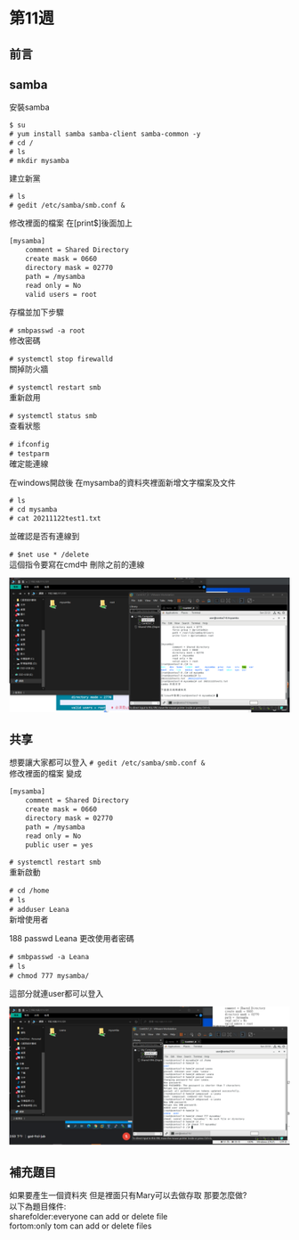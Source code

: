# 第11週

## 前言

## samba

安裝samba  

    $ su  
    # yum install samba samba-client samba-common -y
    # cd /
    # ls
    # mkdir mysamba

建立新黨  

    # ls
    # gedit /etc/samba/smb.conf &
修改裡面的檔案 在[print$]後面加上  

    [mysamba]
        comment = Shared Directory
        create mask = 0660
        directory mask = 02770
        path = /mysamba
        read only = No
        valid users = root

存檔並加下步驟  

` # smbpasswd -a root `  
修改密碼  

` # systemctl stop firewalld `  
關掉防火牆  

` # systemctl restart smb `  
重新啟用  

` # systemctl status smb `  
查看狀態  

` # ifconfig `  
` # testparm `  
確定能連線  

在windows開啟後 在mysamba的資料夾裡面新增文字檔案及文件  

    # ls  
    # cd mysamba  
    # cat 20211122test1.txt  
並確認是否有連線到    

` # $net use * /delete `  
這個指令要寫在cmd中 刪除之前的連線  

<img src=./picture/2021-11-22samba.png/>

##  共享
想要讓大家都可以登入
` # gedit /etc/samba/smb.conf & `  
修改裡面的檔案 變成  

    [mysamba]
        comment = Shared Directory
        create mask = 0660
        directory mask = 02770
        path = /mysamba
        read only = No
        public user = yes

` # systemctl restart smb `  
重新啟動  

` # cd /home `  
` # ls `  
` # adduser Leana `  
新增使用者  

  188  passwd Leana
更改使用者密碼

` # smbpasswd -a Leana `  
` # ls `  
` # chmod 777 mysamba/ `  

這部分就連user都可以登入  

<img src=./picture/2021-11-22sambaCreateNewUser.png/>


## 補充題目

如果要產生一個資料夾 但是裡面只有Mary可以去做存取 那要怎麼做?  
以下為題目條件:  
sharefolder:everyone can add or delete file  
fortom:only tom can add or delete files  

